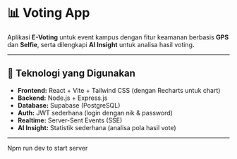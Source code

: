 # 📊 Voting App 

Aplikasi **E-Voting** untuk event kampus dengan fitur keamanan berbasis **GPS** dan **Selfie**, serta dilengkapi **AI Insight** untuk analisa hasil voting.  


---

## 🚀 Teknologi yang Digunakan
- **Frontend:** React + Vite + Tailwind CSS (dengan Recharts untuk chart)
- **Backend:** Node.js + Express.js
- **Database:** Supabase (PostgreSQL)
- **Auth:** JWT sederhana (login dengan nik & password)
- **Realtime:** Server-Sent Events (SSE)
- **AI Insight:** Statistik sederhana (analisa pola hasil vote)

---

Npm run dev to start server

